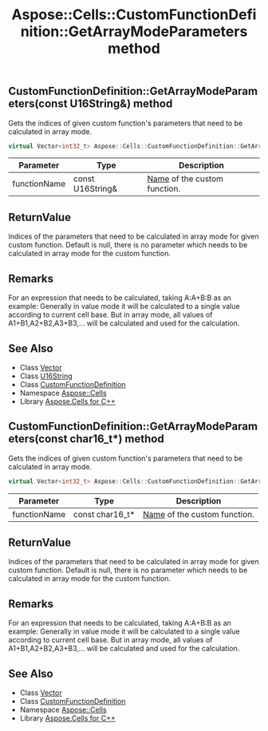 ﻿---
title: Aspose::Cells::CustomFunctionDefinition::GetArrayModeParameters method
linktitle: GetArrayModeParameters
second_title: Aspose.Cells for C++ API Reference
description: 'Aspose::Cells::CustomFunctionDefinition::GetArrayModeParameters method. Gets the indices of given custom function''s parameters that need to be calculated in array mode in C++.'
type: docs
weight: 600
url: /cpp/aspose.cells/customfunctiondefinition/getarraymodeparameters/
---
## CustomFunctionDefinition::GetArrayModeParameters(const U16String\&) method


Gets the indices of given custom function's parameters that need to be calculated in array mode.

```cpp
virtual Vector<int32_t> Aspose::Cells::CustomFunctionDefinition::GetArrayModeParameters(const U16String &functionName)
```


| Parameter | Type | Description |
| --- | --- | --- |
| functionName | const U16String\& | [Name](../../name/) of the custom function. |

## ReturnValue

Indices of the parameters that need to be calculated in array mode for given custom function. Default is null, there is no parameter which needs to be calculated in array mode for the custom function.
## Remarks



For an expression that needs to be calculated, taking A:A+B:B as an example: Generally in value mode it will be calculated to a single value according to current cell base. But in array mode, all values of A1+B1,A2+B2,A3+B3,... will be calculated and used for the calculation. 
## See Also

* Class [Vector](../../vector/)
* Class [U16String](../../u16string/)
* Class [CustomFunctionDefinition](../)
* Namespace [Aspose::Cells](../../)
* Library [Aspose.Cells for C++](../../../)
## CustomFunctionDefinition::GetArrayModeParameters(const char16_t*) method


Gets the indices of given custom function's parameters that need to be calculated in array mode.

```cpp
virtual Vector<int32_t> Aspose::Cells::CustomFunctionDefinition::GetArrayModeParameters(const char16_t *functionName)
```


| Parameter | Type | Description |
| --- | --- | --- |
| functionName | const char16_t* | [Name](../../name/) of the custom function. |

## ReturnValue

Indices of the parameters that need to be calculated in array mode for given custom function. Default is null, there is no parameter which needs to be calculated in array mode for the custom function.
## Remarks



For an expression that needs to be calculated, taking A:A+B:B as an example: Generally in value mode it will be calculated to a single value according to current cell base. But in array mode, all values of A1+B1,A2+B2,A3+B3,... will be calculated and used for the calculation. 
## See Also

* Class [Vector](../../vector/)
* Class [CustomFunctionDefinition](../)
* Namespace [Aspose::Cells](../../)
* Library [Aspose.Cells for C++](../../../)
